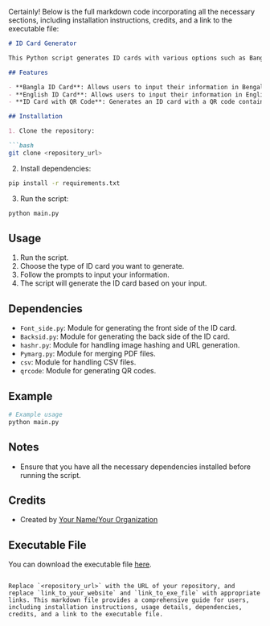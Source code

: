 Certainly! Below is the full markdown code incorporating all the necessary sections, including installation instructions, credits, and a link to the executable file:

```markdown
# ID Card Generator

This Python script generates ID cards with various options such as Bangla ID card, English ID card, and ID card with QR code. It provides an interactive interface for users to input their information and generate customized ID cards.

## Features

- **Bangla ID Card**: Allows users to input their information in Bengali and generates an ID card in Bengali language.
- **English ID Card**: Allows users to input their information in English and generates an ID card in English language.
- **ID Card with QR Code**: Generates an ID card with a QR code containing the user's information.

## Installation

1. Clone the repository:

```bash
git clone <repository_url>
```

2. Install dependencies:

```bash
pip install -r requirements.txt
```

3. Run the script:

```bash
python main.py
```

## Usage

1. Run the script.
2. Choose the type of ID card you want to generate.
3. Follow the prompts to input your information.
4. The script will generate the ID card based on your input.

## Dependencies

- `Font_side.py`: Module for generating the front side of the ID card.
- `Backsid.py`: Module for generating the back side of the ID card.
- `hashr.py`: Module for handling image hashing and URL generation.
- `Pymarg.py`: Module for merging PDF files.
- `csv`: Module for handling CSV files.
- `qrcode`: Module for generating QR codes.

## Example

```bash
# Example usage
python main.py
```

## Notes

- Ensure that you have all the necessary dependencies installed before running the script.

## Credits

- Created by [Your Name/Your Organization](link_to_your_website)

## Executable File

You can download the executable file [here](link_to_exe_file).
```

Replace `<repository_url>` with the URL of your repository, and replace `link_to_your_website` and `link_to_exe_file` with appropriate links. This markdown file provides a comprehensive guide for users, including installation instructions, usage details, dependencies, credits, and a link to the executable file.